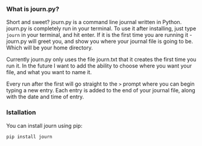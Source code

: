 ### What is journ.py?
Short and sweet? journ.py is a command line journal written in Python. journ.py is completely run in your terminal. To use it after installing, just type `journ` in your terminal, and hit enter. If it is the first time you are running it - journ.py will greet you, and show you where your journal file is going to be. Which will be your home directory.

Currently journ.py only uses the file journ.txt that it creates the first time you run it. In the future I want to add the ability to choose where you want your file, and what you want to name it.

Every run after the first will go straight to the `>` prompt where you can begin typing a new entry. Each entry is added to the end of your journal file, along with the date and time of entry.

### Istallation
You can install journ using pip:

`pip install journ`
